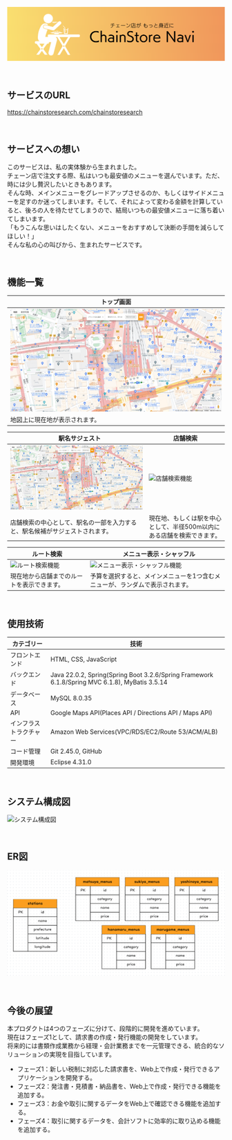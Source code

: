 ![ヘッダー画像](/docs/img/header/header.png)

<br />

## サービスのURL

https://chainstoresearch.com/chainstoresearch

<br />

## サービスへの想い

このサービスは、私の実体験から生まれました。<br />
チェーン店で注文する際、私はいつも最安値のメニューを選んでいます。ただ、時には少し贅沢したいときもあります。<br />
そんな時、メインメニューをグレードアップさせるのか、もしくはサイドメニューを足すのか迷ってしまいます。そして、それによって変わる金額を計算していると、後ろの人を待たせてしまうので、結局いつもの最安値メニューに落ち着いてしまいます。<br />
「もうこんな思いはしたくない、メニューをおすすめして決断の手間を減らしてほしい！」<br />
そんな私の心の叫びから、生まれたサービスです。

<br />

## 機能一覧
| トップ画面 |
| - |
| ![トップ画面](docs/img/app-view/top-view.png) |
| 地図上に現在地が表示されます。 |

|　駅名サジェスト | 店舗検索 |
| - | - |
| ![駅名サジェスト機能](docs/img/app-view/suggest-stations.gif) | ![店舗検索機能](/docs/img/app-view/search-stores-around-current-location.gif) |
| 店舗検索の中心として、駅名の一部を入力すると、駅名候補がサジェストされます。 | 現在地、もしくは駅を中心として、半径500m以内にある店舗を検索できます。 |

| ルート検索 |　メニュー表示・シャッフル |
| - | - |
| ![ルート検索機能](/docs/img/app-view/calc-route.gif) | ![メニュー表示・シャッフル機能](/docs/img/app-view/display-menus.gif) |
| 現在地から店舗までのルートを表示できます。 | 予算を選択すると、メインメニューを1つ含むメニューが、ランダムで表示されます。 |

<br />

## 使用技術

| カテゴリー | 技術 |
| - | - |
| フロントエンド | HTML, CSS, JavaScript |
| バックエンド | Java 22.0.2, Spring(Spring Boot 3.2.6/Spring Framework 6.1.8/Spring MVC 6.1.8), MyBatis 3.5.14 |
| データベース | MySQL 8.0.35 |
| API | Google Maps API(Places API / Directions API / Maps API) |
| インフラストラクチャー | Amazon Web Services(VPC/RDS/EC2/Route 53/ACM/ALB) |
| コード管理 | Git 2.45.0, GitHub |
| 開発環境 | Eclipse 4.31.0 |

<br />

## システム構成図

![システム構成図](/docs/img/system-architecture/system-architecture_1.1.png)

<br />

## ER図

![ER図](docs/img/entity-relationship-diagram/entity-relationship-diagram.png)

<br />

## 今後の展望

本プロダクトは4つのフェーズに分けて、段階的に開発を進めています。  
現在はフェーズ1として、請求書の作成・発行機能の開発をしています。  
将来的には書類作成業務から経理・会計業務までを一元管理できる、統合的なソリューションの実現を目指しています。  

- フェーズ1：新しい税制に対応した請求書を、Web上で作成・発行できるアプリケーションを開発する。
- フェーズ2：発注書・見積書・納品書を、Web上で作成・発行できる機能を追加する。
- フェーズ3：お金や取引に関するデータをWeb上で確認できる機能を追加する。
- フェーズ4：取引に関するデータを、会計ソフトに効率的に取り込める機能を追加する。
